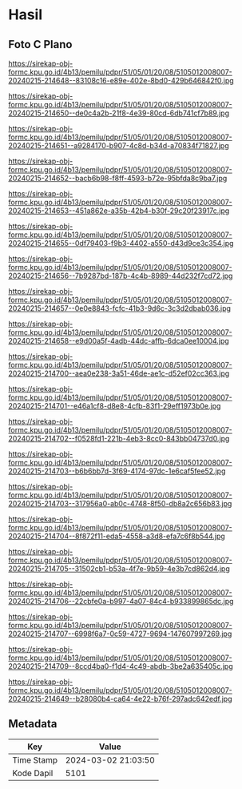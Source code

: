 # Hasil

## Foto C Plano

https://sirekap-obj-formc.kpu.go.id/4b13/pemilu/pdpr/51/05/01/20/08/5105012008007-20240215-214648--83108c16-e89e-402e-8bd0-429b646842f0.jpg

https://sirekap-obj-formc.kpu.go.id/4b13/pemilu/pdpr/51/05/01/20/08/5105012008007-20240215-214650--de0c4a2b-21f8-4e39-80cd-6db741cf7b89.jpg

https://sirekap-obj-formc.kpu.go.id/4b13/pemilu/pdpr/51/05/01/20/08/5105012008007-20240215-214651--a9284170-b907-4c8d-b34d-a70834f71827.jpg

https://sirekap-obj-formc.kpu.go.id/4b13/pemilu/pdpr/51/05/01/20/08/5105012008007-20240215-214652--bacb6b98-f8ff-4593-b72e-95bfda8c9ba7.jpg

https://sirekap-obj-formc.kpu.go.id/4b13/pemilu/pdpr/51/05/01/20/08/5105012008007-20240215-214653--451a862e-a35b-42b4-b30f-29c20f23917c.jpg

https://sirekap-obj-formc.kpu.go.id/4b13/pemilu/pdpr/51/05/01/20/08/5105012008007-20240215-214655--0df79403-f9b3-4402-a550-d43d9ce3c354.jpg

https://sirekap-obj-formc.kpu.go.id/4b13/pemilu/pdpr/51/05/01/20/08/5105012008007-20240215-214656--7b9287bd-187b-4c4b-8989-44d232f7cd72.jpg

https://sirekap-obj-formc.kpu.go.id/4b13/pemilu/pdpr/51/05/01/20/08/5105012008007-20240215-214657--0e0e8843-fcfc-41b3-9d6c-3c3d2dbab036.jpg

https://sirekap-obj-formc.kpu.go.id/4b13/pemilu/pdpr/51/05/01/20/08/5105012008007-20240215-214658--e9d00a5f-4adb-44dc-affb-6dca0ee10004.jpg

https://sirekap-obj-formc.kpu.go.id/4b13/pemilu/pdpr/51/05/01/20/08/5105012008007-20240215-214700--aea0e238-3a51-46de-ae1c-d52ef02cc363.jpg

https://sirekap-obj-formc.kpu.go.id/4b13/pemilu/pdpr/51/05/01/20/08/5105012008007-20240215-214701--e46a1cf8-d8e8-4cfb-83f1-29eff1973b0e.jpg

https://sirekap-obj-formc.kpu.go.id/4b13/pemilu/pdpr/51/05/01/20/08/5105012008007-20240215-214702--f0528fd1-221b-4eb3-8cc0-843bb04737d0.jpg

https://sirekap-obj-formc.kpu.go.id/4b13/pemilu/pdpr/51/05/01/20/08/5105012008007-20240215-214703--b6b6bb7d-3f69-4174-97dc-1e6caf5fee52.jpg

https://sirekap-obj-formc.kpu.go.id/4b13/pemilu/pdpr/51/05/01/20/08/5105012008007-20240215-214703--317956a0-ab0c-4748-8f50-db8a2c656b83.jpg

https://sirekap-obj-formc.kpu.go.id/4b13/pemilu/pdpr/51/05/01/20/08/5105012008007-20240215-214704--8f872f11-eda5-4558-a3d8-efa7c6f8b544.jpg

https://sirekap-obj-formc.kpu.go.id/4b13/pemilu/pdpr/51/05/01/20/08/5105012008007-20240215-214705--31502cb1-b53a-4f7e-9b59-4e3b7cd862d4.jpg

https://sirekap-obj-formc.kpu.go.id/4b13/pemilu/pdpr/51/05/01/20/08/5105012008007-20240215-214706--22cbfe0a-b997-4a07-84c4-b933899865dc.jpg

https://sirekap-obj-formc.kpu.go.id/4b13/pemilu/pdpr/51/05/01/20/08/5105012008007-20240215-214707--6998f6a7-0c59-4727-9694-147607997269.jpg

https://sirekap-obj-formc.kpu.go.id/4b13/pemilu/pdpr/51/05/01/20/08/5105012008007-20240215-214709--8ccd4ba0-f1d4-4c49-abdb-3be2a635405c.jpg

https://sirekap-obj-formc.kpu.go.id/4b13/pemilu/pdpr/51/05/01/20/08/5105012008007-20240215-214649--b28080b4-ca64-4e22-b76f-297adc642edf.jpg


## Metadata

| Key        | Value               |
| ---------- | ------------------- |
| Time Stamp | 2024-03-02 21:03:50 |
| Kode Dapil | 5101                |



